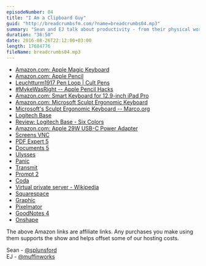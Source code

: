 ```yaml
---
episodeNumber: 04
title: "I Am a Clipboard Guy"
guid: "http://breadcrumbsfm.com/?name=breadcrumbs04.mp3"
summary: "Sean and EJ talk about productivity - from their physical workspaces to how they use their iPads Pro and Macs."
duration: "36:50"
date: 2016-08-26T22:12:00+03:00
length: 17684776
fileName: breadcrumbs04.mp3
---
```


- [Amazon.com: Apple Magic Keyboard](http://www.amazon.com/dp/B016QO64FI/?tag=breadcrumbsfm-20)
- [Amazon.com: Apple Pencil](http://www.amazon.com/dp/B016NY7784/?tag=breadcrumbsfm-20)
- [Leuchtturm1917 Pen Loop | Cult Pens](http://www.cultpens.com/i/q/LC22369/leuchtturm1917-pen-loop)
- [#MykeWasRight -- Apple Pencil Hacks](http://mykewasright.com/post/142625337481/apple-pencil-hacks)
- [Amazon.com: Smart Keyboard for 12.9-inch iPad Pro](http://www.amazon.com/dp/B018ORXB9C/?tag=breadcrumbsfm-20)
- [Amazon.com: Microsoft Sculpt Ergonomic Keyboard](http://www.amazon.com/dp/B00CYX26BC/?tag=breadcrumbsfm-20)
- [Microsoft's Sculpt Ergonomic Keyboard -- Marco.org](https://marco.org/2013/08/30/sculpt-ergonomic-keyboard-review)
- [Logitech Base](http://www.logitech.com/en-us/product/base-ipad-pro-stand)
- [Review: Logitech Base - Six Colors](https://sixcolors.com/post/2016/05/review-logitech-base/)
- [Amazon.com: Apple 29W USB-C Power Adapter](http://www.amazon.com/dp/B00VU2Z3J0/?tag=breadcrumbsfm-20)
- [ Screens VNC](https://itunes.apple.com/us/app/screens-vnc-remote-access/id655890150?mt=8&uo=4)
- [ PDF Expert 5](https://itunes.apple.com/us/app/pdf-expert-5-fill-forms-annotate/id743974925?mt=8&uo=4)
- [ Documents 5](https://itunes.apple.com/us/app/documents-5-file-system-pdf/id364901807?mt=8&uo=4)
- [ Ulysses](https://itunes.apple.com/us/app/ulysses/id950335311?mt=8&uo=4)
- [Panic](http://panic.com/)
- [ Transmit](https://itunes.apple.com/us/app/transmit/id917432930?mt=8&uo=4)
- [ Prompt 2](https://itunes.apple.com/us/app/prompt-2/id917437289?mt=8&uo=4)
- [Coda](https://itunes.apple.com/us/app/coda/id500906297?mt=8&uo=4)
- [Virtual private server - Wikipedia](https://en.wikipedia.org/wiki/Virtual_private_server)
- [Squarespace](http://www.squarespace.com/)
- [ Graphic](https://itunes.apple.com/us/app/graphic-illustration-design/id363317633?mt=8&uo=4)
- [ Pixelmator](https://itunes.apple.com/us/app/pixelmator/id924695435?mt=8&uo=4)
- [ GoodNotes 4](https://itunes.apple.com/us/app/goodnotes-4-notes-pdf/id778658393?mt=8&uo=4)
- [ Onshape](https://itunes.apple.com/us/app/onshape/id923421284?mt=8&uo=4)

The above Amazon links are affiliate links. Any purchases you make using them supports the show and helps offset some of our hosting costs.

Sean - [@splunsford](https://twitter.com/splunsford)  
EJ - [@muffinworks](https://twitter.com/muffinworks)
